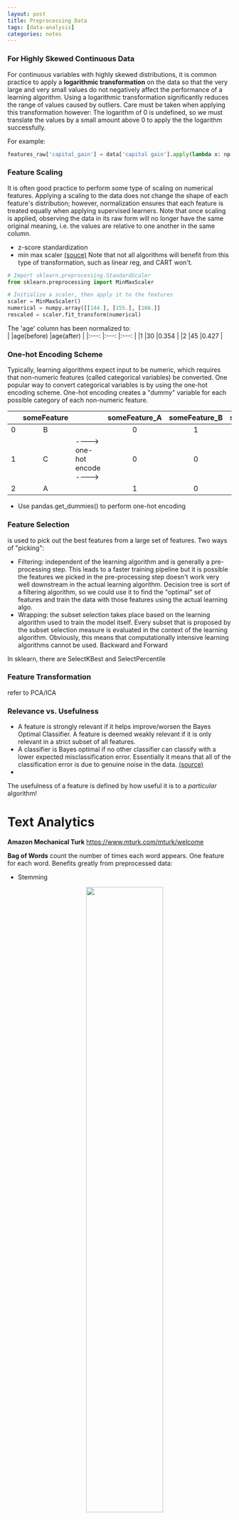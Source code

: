 ```yaml
---
layout: post
title: Preprocessing Data
tags: [data-analysis]
categories: notes
---
```

### For Highly Skewed Continuous Data
For continuous variables with highly skewed distributions, it is common practice to apply a **logarithmic transformation** on the data so that the very large and very small values do not negatively affect the performance of a learning algorithm. Using a logarithmic transformation significantly reduces the range of values caused by outliers. Care must be taken when applying this transformation however: The logarithm of 0 is undefined, so we must translate the values by a small amount above 0 to apply the the logarithm successfully.

For example:
```python
features_raw['capital_gain'] = data['capital gain'].apply(lambda x: np.log(x + 1))
```

### Feature Scaling
It is often good practice to perform some type of scaling on numerical features. Applying a scaling to the data does not change the shape of each feature's distribution; however, normalization ensures that each feature is treated equally when applying supervised learners. Note that once scaling is applied, observing the data in its raw form will no longer have the same original meaning, i.e. the values are relative to one another in the same column.
 * z-score standardization
 * min max scaler [(souce)][3]
Note that not all algorithms will benefit from this type of transformation, such as linear reg, and CART won't.

```python
# Import sklearn.preprocessing.StandardScaler
from sklearn.preprocessing import MinMaxScaler

# Initialize a scaler, then apply it to the features
scaler = MinMaxScaler()
numerical = numpy.array([[144.], [155.], [166.]]
rescaled = scaler.fit_transform(numerical)
```

The 'age' column has been normalized to:  
|   |age(before)   |age(after) |
|:---:   |:---:    |:---:    |
|1 |30   |0.354  | 
|2 |45   |0.427  |  

### One-hot Encoding Scheme 

Typically, learning algorithms expect input to be numeric, which requires that non-numeric features (called categorical variables) be converted. One popular way to convert categorical variables is by using the one-hot encoding scheme. One-hot encoding creates a "dummy" variable for each possible category of each non-numeric feature. 


| |someFeature	| |	someFeature_A| someFeature_B|	someFeature_C|
|---|:---:|---|:---:|:---:|:---:|
|0|	B|	|0|	1|	0|
|1|	C|	----> one-hot encode ---->|	0|	0|	1|
|2|	A|	|	1|	0|	0|

* Use pandas.get_dummies() to perform one-hot encoding 

### Feature Selection
is used to pick out the best features from a large set of features. Two ways of "picking":
* Filtering: independent of the learning algorithm and is generally a pre-processing step. This leads to a faster training pipeline but it is possible the features we picked in the pre-processing step doesn't work very well downstream in the actual learning algorithm. Decision tree is sort of a filtering algorithm, so we could use it to find the "optimal" set of features and train the data with those features using the actual learning algo.
* Wrapping: the subset selection takes place based on the learning algorithm used to train the model itself. Every subset that is proposed by the subset selection measure is evaluated in the context of the learning algorithm. Obviously, this means that computationally intensive learning algorithms cannot be used. Backward and Forward

In sklearn, there are SelectKBest and SelectPercentile

### Feature Transformation

refer to PCA/ICA 

### Relevance vs. Usefulness
* A feature is strongly relevant if it helps improve/worsen the Bayes Optimal Classifier. A feature is deemed weakly relevant if it is only relevant in a strict subset of all features. 
* A classifier is Bayes optimal if no other classifier can classify with a lower expected misclassification error.  Essentially it means that all of the classification error is due to genuine noise in the data. [(source)][4]
* 
The usefulness of a feature is defined by how useful it is to a *particular* algorithm!

[3]: http://sebastianraschka.com/Articles/2014_about_feature_scaling.html

[4]: https://www.quora.com/What-is-meant-by-Bayes-Optimal-solution/answer/Justin-Rising?srid=ugxJO

# Text Analytics

**Amazon Mechanical Turk** https://www.mturk.com/mturk/welcome

**Bag of Words**
count the number of times each word appears. One feature for each word. Benefits greatly from preprocessed data:
* Stemming 
  <p align="center">
    <img src="../../img/post-img/text-analytics/1.png" height="60%" width="60%">
  </p>
  * Porter stemmer
  
* Removing "stop words" such as "the", "who", "that"
* Removing punctuations
* Changing to lowercase

(Last Updated: June 9, 2018)